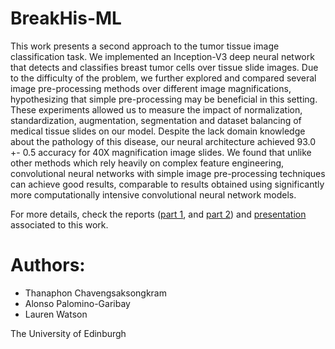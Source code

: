 # BreakHis-ML
This work presents a second approach to the tumor tissue image classification task. We implemented an Inception-V3 deep neural network that detects and classifies breast tumor cells over tissue slide images. Due to the difficulty of the problem, we further explored and compared several image pre-processing methods over different image magnifications, hypothesizing that simple pre-processing may be beneficial in this setting. These experiments allowed us to measure the impact of normalization, standardization, augmentation, segmentation and dataset balancing of medical tissue slides on our model. Despite the lack domain knowledge about the pathology of this disease, our neural architecture achieved 93.0 +- 0.5 accuracy for 40X magnification image slides. We found that unlike other methods which rely heavily on complex feature engineering, convolutional neural networks with simple image pre-processing techniques can achieve good results, comparable to results obtained using significantly more computationally intensive convolutional neural network models.

For more details, check the reports ([part 1](https://github.com/alonsopg/BreakHis-ML/blob/master/interimReport_G102.pdf), and [part 2](https://github.com/alonsopg/BreakHis-ML/blob/master/report.pdf)) and [presentation](http://www.inf.ed.ac.uk/teaching/courses/mlp/ibm2018.html) associated to this work.

# Authors: 
- Thanaphon Chavengsaksongkram
- Alonso Palomino-Garibay 
- Lauren Watson
        
        
 The University of Edinburgh
